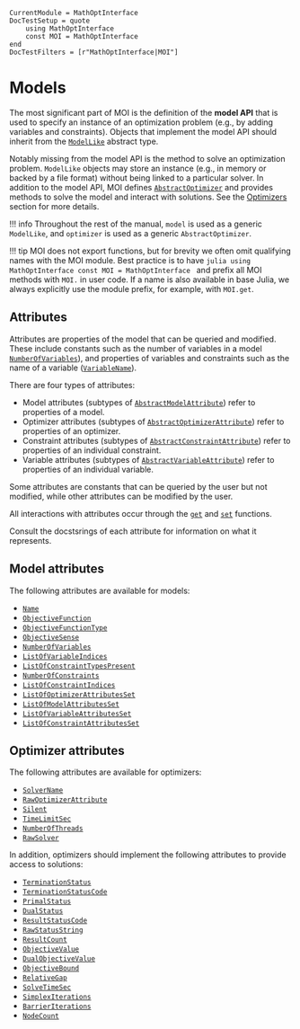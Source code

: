 ```@meta
CurrentModule = MathOptInterface
DocTestSetup = quote
    using MathOptInterface
    const MOI = MathOptInterface
end
DocTestFilters = [r"MathOptInterface|MOI"]
```

# Models

The most significant part of MOI is the definition of the **model API** that is
used to specify an instance of an optimization problem (e.g., by adding
variables and constraints). Objects that implement the model API should inherit
from the [`ModelLike`](@ref) abstract type.

Notably missing from the model API is the method to solve an optimization
problem. `ModelLike` objects may store an instance (e.g., in memory or backed by
a file format) without being linked to a particular solver. In addition to the
model API, MOI defines [`AbstractOptimizer`](@ref) and provides methods to solve
the model and interact with solutions. See the [Optimizers](@ref) section for
more details.

!!! info
    Throughout the rest of the manual, `model` is used as a generic `ModelLike`,
    and `optimizer` is used as a generic `AbstractOptimizer`.

!!! tip
    MOI does not export functions, but for brevity we often omit qualifying
    names with the MOI module. Best practice is to have
    ```julia
    using MathOptInterface
    const MOI = MathOptInterface
    ```
    and prefix all MOI methods with `MOI.` in user code. If a name is also
    available in base Julia, we always explicitly use the module prefix, for
    example, with `MOI.get`.

## Attributes

Attributes are properties of the model that can be queried and modified. These
include constants such as the number of variables in a model [`NumberOfVariables`](@ref)),
and properties of variables and constraints such as the name of a variable
([`VariableName`](@ref)).

There are four types of attributes:

 * Model attributes (subtypes of [`AbstractModelAttribute`](@ref)) refer to
   properties of a model.
 * Optimizer attributes (subtypes of [`AbstractOptimizerAttribute`](@ref)) refer
   to properties of an optimizer.
 * Constraint attributes (subtypes of [`AbstractConstraintAttribute`](@ref))
   refer to properties of an individual constraint.
 * Variable attributes (subtypes of [`AbstractVariableAttribute`](@ref)) refer
   to properties of an individual variable.

Some attributes are constants that can be queried by the user but not modified,
while other attributes can be modified by the user.

All interactions with attributes occur through the [`get`](@ref) and [`set`](@ref)
functions.

Consult the docstsrings of each attribute for information on what it represents.

## Model attributes

The following attributes are available for models:

 * [`Name`](@ref)
 * [`ObjectiveFunction`](@ref)
 * [`ObjectiveFunctionType`](@ref)
 * [`ObjectiveSense`](@ref)
 * [`NumberOfVariables`](@ref)
 * [`ListOfVariableIndices`](@ref)
 * [`ListOfConstraintTypesPresent`](@ref)
 * [`NumberOfConstraints`](@ref)
 * [`ListOfConstraintIndices`](@ref)
 * [`ListOfOptimizerAttributesSet`](@ref)
 * [`ListOfModelAttributesSet`](@ref)
 * [`ListOfVariableAttributesSet`](@ref)
 * [`ListOfConstraintAttributesSet`](@ref)

## Optimizer attributes

The following attributes are available for optimizers:

 - [`SolverName`](@ref)
 - [`RawOptimizerAttribute`](@ref)
 - [`Silent`](@ref)
 - [`TimeLimitSec`](@ref)
 - [`NumberOfThreads`](@ref)
 - [`RawSolver`](@ref)

In addition, optimizers should implement the following attributes to provide
access to solutions:

 - [`TerminationStatus`](@ref)
 - [`TerminationStatusCode`](@ref)
 - [`PrimalStatus`](@ref)
 - [`DualStatus`](@ref)
 - [`ResultStatusCode`](@ref)
 - [`RawStatusString`](@ref)
 - [`ResultCount`](@ref)
 - [`ObjectiveValue`](@ref)
 - [`DualObjectiveValue`](@ref)
 - [`ObjectiveBound`](@ref)
 - [`RelativeGap`](@ref)
 - [`SolveTimeSec`](@ref)
 - [`SimplexIterations`](@ref)
 - [`BarrierIterations`](@ref)
 - [`NodeCount`](@ref)
